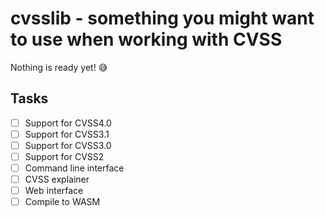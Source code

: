 # cvsslib - something you might want to use when working with CVSS

Nothing is ready yet! 😅

## Tasks
- [ ] Support for CVSS4.0
- [ ] Support for CVSS3.1
- [ ] Support for CVSS3.0
- [ ] Support for CVSS2
- [ ] Command line interface
- [ ] CVSS explainer
- [ ] Web interface
- [ ] Compile to WASM